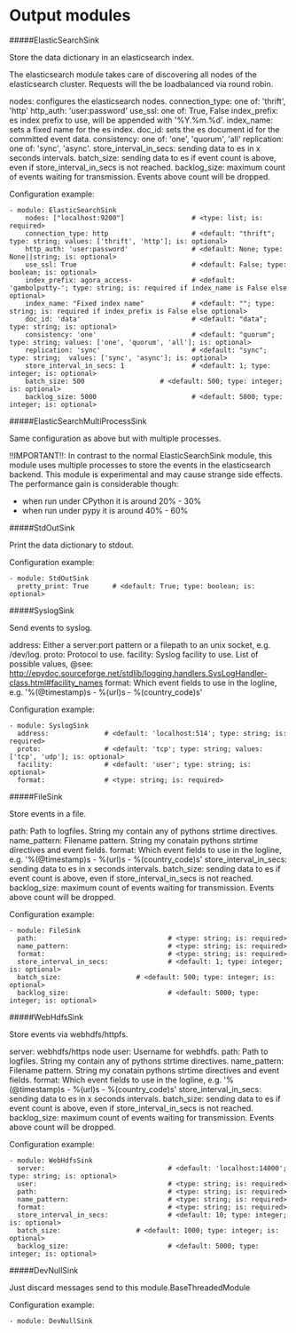 Output modules
==========

#####ElasticSearchSink

Store the data dictionary in an elasticsearch index.

The elasticsearch module takes care of discovering all nodes of the elasticsearch cluster.
Requests will the be loadbalanced via round robin.

nodes: configures the elasticsearch nodes.
connection_type: one of: 'thrift', 'http'
http_auth: 'user:password'
use_ssl: one of: True, False
index_prefix: es index prefix to use, will be appended with '%Y.%m.%d'.
index_name: sets a fixed name for the es index.
doc_id: sets the es document id for the committed event data.
consistency: one of: 'one', 'quorum', 'all'
replication: one of: 'sync', 'async'.
store_interval_in_secs: sending data to es in x seconds intervals.
batch_size: sending data to es if event count is above, even if store_interval_in_secs is not reached.
backlog_size: maximum count of events waiting for transmission. Events above count will be dropped.

Configuration example:

    - module: ElasticSearchSink
        nodes: ["localhost:9200"]                 # <type: list; is: required>
        connection_type: http                     # <default: "thrift"; type: string; values: ['thrift', 'http']; is: optional>
        http_auth: 'user:password'                # <default: None; type: None||string; is: optional>
        use_ssl: True                             # <default: False; type: boolean; is: optional>
        index_prefix: agora_access-               # <default: 'gambolputty-'; type: string; is: required if index_name is False else optional>
        index_name: "Fixed index name"            # <default: ""; type: string; is: required if index_prefix is False else optional>
        doc_id: 'data'                            # <default: "data"; type: string; is: optional>
        consistency: 'one'                        # <default: "quorum"; type: string; values: ['one', 'quorum', 'all']; is: optional>
        replication: 'sync'                       # <default: "sync"; type: string;  values: ['sync', 'async']; is: optional>
        store_interval_in_secs: 1                 # <default: 1; type: integer; is: optional>
        batch_size: 500                   # <default: 500; type: integer; is: optional>
        backlog_size: 5000                        # <default: 5000; type: integer; is: optional>


#####ElasticSearchMultiProcessSink

Same configuration as above but with multiple processes.

!!IMPORTANT!!: In contrast to the normal ElasticSearchSink module, this module uses multiple processes to store
the events in the elasticsearch backend. This module is experimental and may cause strange side effects.
The performance gain is considerable though:
 - when run under CPython it is around 20% - 30%
 - when run under pypy it is around 40% - 60%

#####StdOutSink

Print the data dictionary to stdout.

Configuration example:

    - module: StdOutSink
      pretty_print: True      # <default: True; type: boolean; is: optional>

#####SyslogSink

Send events to syslog.

address: Either a server:port pattern or a filepath to an unix socket, e.g. /dev/log.
proto: Protocol to use.
facility: Syslog facility to use. List of possible values, @see: http://epydoc.sourceforge.net/stdlib/logging.handlers.SysLogHandler-class.html#facility_names
format: Which event fields to use in the logline, e.g. '%(@timestamp)s - %(url)s - %(country_code)s'

Configuration example:

    - module: SyslogSink
      address:              # <default: 'localhost:514'; type: string; is: required>
      proto:                # <default: 'tcp'; type: string; values: ['tcp', 'udp']; is: optional>
      facility:             # <default: 'user'; type: string; is: optional>
      format:               # <type: string; is: required>

#####FileSink

Store events in a file.

path: Path to logfiles. String my contain any of pythons strtime directives.
name_pattern: Filename pattern. String my conatain pythons strtime directives and event fields.
format: Which event fields to use in the logline, e.g. '%(@timestamp)s - %(url)s - %(country_code)s'
store_interval_in_secs: sending data to es in x seconds intervals.
batch_size: sending data to es if event count is above, even if store_interval_in_secs is not reached.
backlog_size: maximum count of events waiting for transmission. Events above count will be dropped.

Configuration example:

    - module: FileSink
      path:                                 # <type: string; is: required>
      name_pattern:                         # <type: string; is: required>
      format:                               # <type: string; is: required>
      store_interval_in_secs:               # <default: 1; type: integer; is: optional>
      batch_size:                   # <default: 500; type: integer; is: optional>
      backlog_size:                         # <default: 5000; type: integer; is: optional>

#####WebHdfsSink

Store events via webhdfs/httpfs.

server: webhdfs/https node
user: Username for webhdfs.
path: Path to logfiles. String my contain any of pythons strtime directives.
name_pattern: Filename pattern. String my conatain pythons strtime directives and event fields.
format: Which event fields to use in the logline, e.g. '%(@timestamp)s - %(url)s - %(country_code)s'
store_interval_in_secs: sending data to es in x seconds intervals.
batch_size: sending data to es if event count is above, even if store_interval_in_secs is not reached.
backlog_size: maximum count of events waiting for transmission. Events above count will be dropped.

Configuration example:

    - module: WebHdfsSink
      server:                               # <default: 'localhost:14000'; type: string; is: optional>
      user:                                 # <type: string; is: required>
      path:                                 # <type: string; is: required>
      name_pattern:                         # <type: string; is: required>
      format:                               # <type: string; is: required>
      store_interval_in_secs:               # <default: 10; type: integer; is: optional>
      batch_size:                   # <default: 1000; type: integer; is: optional>
      backlog_size:                         # <default: 5000; type: integer; is: optional>

#####DevNullSink

Just discard messages send to this module.BaseThreadedModule

Configuration example:

    - module: DevNullSink